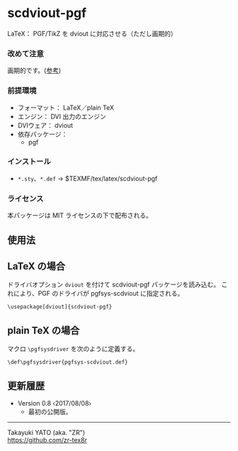 scdviout-pgf
============

LaTeX： PGF/TikZ を dviout に対応させる（ただし画期的）

### 改めて注意

画期的です。([参考])

[参考]: http://d.hatena.ne.jp/zrbabbler/20170808/1502160499

### 前提環境

  * フォーマット： LaTeX／plain TeX
  * エンジン： DVI 出力のエンジン
  * DVIウェア： dviout
  * 依存パッケージ：
      - pgf

### インストール

  - `*.sty`、`*.def` → $TEXMF/tex/latex/scdviout-pgf

### ライセンス

本パッケージは MIT ライセンスの下で配布される。


使用法
------

## LaTeX の場合

ドライバオプション `dviout` を付けて scdviout-pgf パッケージを読み込む。
これにより、PGF のドライバが pgfsys-scdviout に指定される。

    \usepackage[dviout]{scdviout-pgf}

## plain TeX の場合

マクロ `\pgfsysdriver` を次のように定義する。

    \def\pgfsysdriver{pgfsys-scdviout.def}


更新履歴
--------

  * Version 0.8  ‹2017/08/08›
      - 最初の公開版。

--------------------
Takayuki YATO (aka. "ZR")  
https://github.com/zr-tex8r
